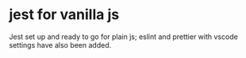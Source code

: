 # jest for vanilla js

Jest set up and ready to go for plain js; eslint and prettier with vscode
settings have also been added.
